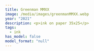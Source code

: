 ```yaml
---
title: Greenman MMXX
image: /media/images/greenmanMMXX.webp
year: "2021"
description: <p>ink on paper 35x25</p>
tags:
  - ink
has_model: false
model_format: "null"
---
```

